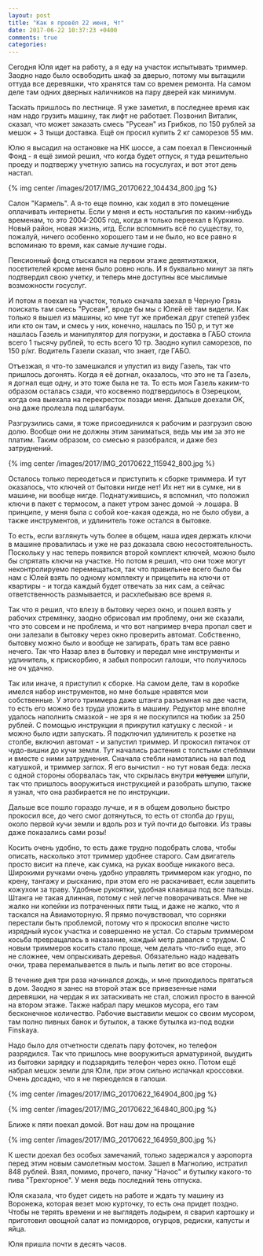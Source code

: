 ```yaml
---
layout: post
title: "Как я провёл 22 июня, Чт"
date: 2017-06-22 10:37:23 +0400
comments: true
categories: 
---
```

Сегодня Юля идет на работу, а я еду на участок испытывать триммер. Заодно надо было освободить шкаф за дверью, потому мы вытащили оттуда все деревяшки, что хранятся там со времен ремонта. На самом деле там одних дверных наличников на пару дверей как минимум.

Таскать пришлось по лестнице. Я уже заметил, в последнее время как нам надо грузить машину, так лифт не работает. Позвонил Виталик, сказал, что может заказать смесь "Русеан" из Грибков, по 150 рублей за мешок + 3 тыщи доставка. Ещё он просил купить 2 кг саморезов 55 мм.

Юлю я высадил на остановке на НК шоссе, а сам поехал в Пенсионный Фонд - я ещё зимой решил, что когда будет отпуск, я туда решительно проеду и подтвержу учетную запись на госуслугах, и вот этот день настал.

{% img center /images/2017/IMG_20170622_104434_800.jpg %}

Салон "Кармель". А я-то еще помню, как ходил в это помещение оплачивать интернеты. Если у меня и есть ностальгия по каким-нибудь временам, то это 2004-2005 год, когда я только переехал в Куркино. Новый район, новая жизнь, итд. Если вспомнить всё по существу, то, пожалуй, ничего особенно хорошего там и не было, но все равно я вспоминаю то время, как самые лучшие годы.

Пенсионный фонд отыскался на первом этаже девятиэтажки, посетителей кроме меня было ровно ноль. И я буквально минут за пять подтвердил свою учетку, и теперь мне доступны все мыслимые возможности госуслуг.

И потом я поехал на участок, только сначала заехал в Черную Грязь поискать там смесь "Русеан", вроде бы мы с Юлей её там видели. Как только я вышел из машины, ко мне тут же прибежал друг степей узбек или кто он там, и смесь у них, конечно, нашлась по 150 р, и тут же нашлась Газель и манипулятор для погрузки, и доставка в ГАБО стоила всего 1 тысячу рублей, то есть всего 10 тр. Заодно купил саморезов, по 150 р/кг. Водитель Газели сказал, что знает, где ГАБО.

Отъезжая, я что-то замешкался и упустил из виду Газель, так что пришлось догонять. Когда я её догнал, оказалось, что это не та Газель, я догнал еще одну, и это тоже была не та. То есть моя Газель каким-то образом осталась сзади, что косвенно подтвердилось в Озерецком, когда она выехала на перекресток позади меня. Дальше доехали ОК, она даже пролезла под шлагбаум.

Разгрузились сами, я тоже присоединился к рабочим и разгрузил свою долю. Вообще они не должны этим заниматься, ведь мы им за это не платим. Таким образом, со смесью я разобрался, и даже без затруднений.

{% img center /images/2017/IMG_20170622_115942_800.jpg %}

Осталось только переодеться и приступить к сборке триммера. И тут оказалось, что ключей от бытовки нигде нет! Их нет ни в сумке, ни в машине, ни вообще нигде. Поднатужившись, я вспомнил, что положил ключи в пакет с термосом, а пакет утром занес домой -> лошара. В принципе, у меня была с собой кое-какая одежда, но не было обуви, а также инструментов, и удлинитель тоже остался в бытовке. 

То есть, если взглянуть чуть более в общем, наша идея держать ключи в машине провалилась и уже не раз доказала свою несостоятельность. Поскольку у нас теперь появился второй комплект ключей, можно было бы спрятать ключи на участке. Но потом я решил, что они тоже могут неконтролируемо перемещаться, так что правильнее всего было бы нам с Юлей взять по одному комплекту и прицепить на ключи от квартиры - и тогда каждый будет отвечать за них сам, а сейчас ответственность размывается, и расхлебываю все время я.

Так что я решил, что влезу в бытовку через окно, и пошел взять у рабочих стремянку, заодно обрисовал им проблему, они же сказали, что это совсем и не проблема, и что вот например вчера пропал свет и они залезали в бытовку через окно проверить автомат. Собственно, бытовку можно было и вообще не запирать, брать там все равно нечего. Так что Назар влез в бытовку и передал мне инструменты и удлинитель, к прискорбию, я забыл попросил галоши, что получилось не оч удачно.

Так или иначе, я приступил к сборке. На самом деле, там в коробке имелся набор инструментов, но мне больше нравятся мои собственные. У этого триммера даже штанга разъемная на две части, то есть его можно без труда уложить в машину. Редуктор мне вполне удалось наполнить смазкой - не зря я не поскупился на тюбик за 250 рублей. С помощью инструкции я прикрутил катушку с леской - и можно было идти запускать. Я подключил удлинитель к розетке на столбе, включил автомат - и запустил триммер. И прокосил пятачок от чудо-вишни до кучи земли. Тут начались растения с толстыми стеблями и вместе с ними затруднения. Сначала стебли намотались на вал под катушкой, и триммер заглох. Я его вычистил - но тут новая беда: леска с одной стороны оборвалась так, что скрылась внутри ~~катушки~~ шпули, так что пришлось вооружиться инструкцией и разобрать шпулю, также я узнал, что она разбирается не по инструкции.  

Дальше все пошло гораздо лучше, и я в общем довольно быстро прокосил все, до чего смог дотянуться, то есть от столба до груш, около первой кучи земли и вдоль роз и туй почти до бытовки. Из травы даже показались сами розы!

Косить очень удобно, то есть даже трудно подобрать слова, чтобы описать, насколько этот триммер удобнее старого. Сам двигатель просто висит на плече, как сумка, на руках вообще никакого веса. Широкими ручками очень удобно управлять триммером как угодно, по крену, тангажу и рысканию, при этом его не раскачивает, если зацепить кожухом за траву. Удобные рукоятки, удобная клавиша под все пальцы. Штанга не такая длинная, потому с ней легче поворачиваться. Мне не жалко ни копейки из потраченных пяти тыщ, и даже не жалко, что я таскался на Авиамоторную. Я прямо почувствовал, что сорняки перестали быть проблемой, потому что я прокосил вполне чисто изрядный кусок участка и совершенно не устал. Со старым триммером косьба превращалась в наказание, каждый метр давался с трудом. С новым триммеров косить стало проще, чем делать что-либо еще, это не сложнее, чем опрыскивать деревья. Обязательно надо надевать очки, трава перемалывается в пыль и пыль летит во все стороны.

В течение дня три раза начинался дождь, и мне приходилось прятаться в дом. Заодно я занес на второй этаж все привезенные нами деревяшки, на чердак я их затаскивать не стал, сложил просто в ванной на втором этаже. Также набрал пару мешков мусора, его там бесконечное количество. Рабочие выставили мешок со своим мусором, там полно пивных банок и бутылок, а также бутылка из-под водки Finskaya. 

Надо было для отчетности сделать пару фоточек, но телефон разрядился. Так что пришлось мне вооружиться арматуриной, выудить из бытовки зарядку и подзарядить телефон через окно. Потом ещё набрал мешок земли для Юли, при этом сильно испачкал кроссовки. Очень досадно, что я не переоделся в галоши.

{% img center /images/2017/IMG_20170622_164904_800.jpg %}

{% img center /images/2017/IMG_20170622_164840_800.jpg %}

Ближе к пяти поехал домой. Вот наш дом на прощание

{% img center /images/2017/IMG_20170622_164959_800.jpg %}

К шести доехал без особых замечаний, только задержался у аэропорта перед этим новым самолетным мостом. Зашел в Магнолию, истратил 848 рублей. Взял, помимо, прочего, пачку "Начос" и бутылку какого-то пива "Трехгорное". У меня ведь последний тень отпуска.

Юля сказала, что будет сидеть на работе и ждать ту машину из Воронежа, которая везет мою курточку, то есть она придет поздно. Чтобы не терять времени и не выглядеть лодырем, я сварил картошку и приготовил овощной салат из помидоров, огурцов, редиски, капусты и яйца.

Юля пришла почти в десять часов. 